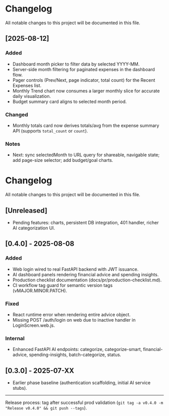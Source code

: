 # Changelog

All notable changes to this project will be documented in this file.

## [2025-08-12]
### Added
- Dashboard month picker to filter data by selected YYYY-MM.
- Server-side month filtering for paginated expenses in the dashboard flow.
- Pager controls (Prev/Next, page indicator, total count) for the Recent Expenses list.
- Monthly Trend chart now consumes a larger monthly slice for accurate daily visualization.
- Budget summary card aligns to selected month period.

### Changed
- Monthly totals card now derives totals/avg from the expense summary API (supports `total_count` or `count`).

### Notes
- Next: sync selectedMonth to URL query for shareable, navigable state; add page-size selector; add budget/goal charts.
# Changelog

All notable changes to this project will be documented in this file.

## [Unreleased]
- Pending features: charts, persistent DB integration, 401 handler, richer AI categorization UI.

## [0.4.0] - 2025-08-08
### Added
- Web login wired to real FastAPI backend with JWT issuance.
- AI dashboard panels rendering financial advice and spending insights.
- Production checklist documentation (docs/pr/production-checklist.md).
- CI workflow tag guard for semantic version tags (vMAJOR.MINOR.PATCH).

### Fixed
- React runtime error when rendering entire advice object.
- Missing POST /auth/login on web due to inactive handler in LoginScreen.web.js.

### Internal
- Enhanced FastAPI AI endpoints: categorize, categorize-smart, financial-advice, spending-insights, batch-categorize, status.

## [0.3.0] - 2025-07-XX
- Earlier phase baseline (authentication scaffolding, initial AI service stubs).

---
Release process: tag after successful prod validation (`git tag -a v0.4.0 -m "Release v0.4.0" && git push --tags`).
